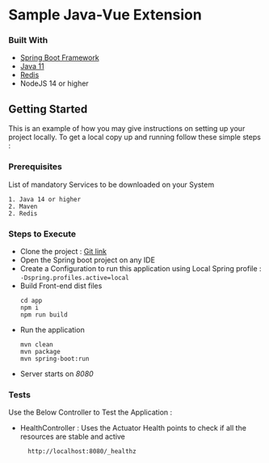 # Sample Java-Vue Extension


### Built With

* [Spring Boot Framework](https://spring.io/projects/spring-boot)
* [Java 11](https://www.java.com/en/)
* [Redis](https://redis.io/)
* NodeJS 14 or higher


## Getting Started

This is an example of how you may give instructions on setting up your project locally.
To get a local copy up and running follow these simple steps :

### Prerequisites
List of mandatory Services to be downloaded on your System

    1. Java 14 or higher
    2. Maven 
    2. Redis

### Steps to Execute

* Clone the project : [Git link](https://github.com/gofynd/example-extension-java-vue)
* Open the Spring boot project on any IDE
* Create a Configuration to run this application using Local Spring profile :
  ```-Dspring.profiles.active=local ```
* Build Front-end dist files
    ```
    cd app
    npm i 
    npm run build
    ```
* Run the application
  ```
  mvn clean
  mvn package
  mvn spring-boot:run  
  ```
* Server starts on *8080*


### Tests
Use the Below Controller to Test the Application :

* HealthController : Uses the Actuator Health points to check if all the resources are stable and active

        http://localhost:8080/_healthz
